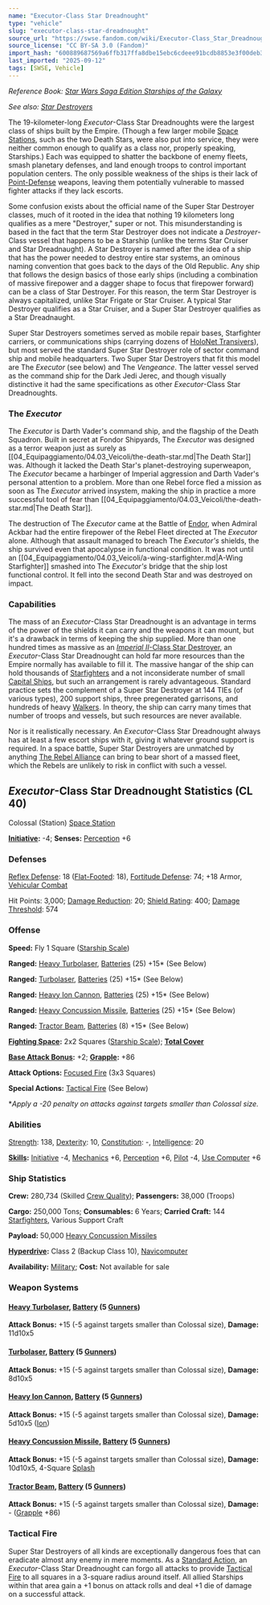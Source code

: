 ```yaml
---
name: "Executor-Class Star Dreadnought"
type: "vehicle"
slug: "executor-class-star-dreadnought"
source_url: "https://swse.fandom.com/wiki/Executor-Class_Star_Dreadnought"
source_license: "CC BY-SA 3.0 (Fandom)"
import_hash: "600889687569a6ffb317ffa8dbe15ebc6cdeee91bcdb8853e3f00deb31494e15"
last_imported: "2025-09-12"
tags: [SWSE, Vehicle]
---
```

*Reference Book: [Star Wars Saga Edition Starships of the Galaxy](https://swse.fandom.com/wiki/Star_Wars_Saga_Edition_Starships_of_the_Galaxy)*

*See also: [Star Destroyers](https://swse.fandom.com/wiki/Star_Destroyers)*

The 19-kilometer-long *Executor*-Class Star Dreadnoughts were the largest class of ships built by the Empire. (Though a few larger mobile [Space Stations](https://swse.fandom.com/wiki/Space_Stations), such as the two Death Stars, were also put into service, they were neither common enough to qualify as a class nor, properly speaking, Starships.) Each was equipped to shatter the backbone of enemy fleets, smash planetary defenses, and land enough troops to control important population centers. The only possible weakness of the ships is their lack of [Point-Defense](https://swse.fandom.com/wiki/Point-Defense) weapons, leaving them potentially vulnerable to massed fighter attacks if they lack escorts.

Some confusion exists about the official name of the Super Star Destroyer classes, much of it rooted in the idea that nothing 19 kilometers long qualifies as a mere "Destroyer," super or not. This misunderstanding is based in the fact that the term Star Destroyer does not indicate a *Destroyer*-Class vessel that happens to be a Starship (unlike the terms Star Cruiser and Star Dreadnaught). A Star Destroyer is named after the idea of a ship that has the power needed to destroy entire star systems, an ominous naming convention that goes back to the days of the Old Republic. Any ship that follows the design basics of those early ships (including a combination of massive firepower and a dagger shape to focus that firepower forward) can be a class of Star Destroyer. For this reason, the term Star Destroyer is always capitalized, unlike Star Frigate or Star Cruiser. A typical Star Destroyer qualifies as a Star Cruiser, and a Super Star Destroyer qualifies as a Star Dreadnaught.

Super Star Destroyers sometimes served as mobile repair bases, Starfighter carriers, or communications ships (carrying dozens of [HoloNet Transivers](https://swse.fandom.com/wiki/HoloNet_Transivers)), but most served the standard Super Star Destroyer role of sector command ship and mobile headquarters. Two Super Star Destroyers that fit this model are The *Executor* (see below) and The *Vengeance*. The latter vessel served as the command ship for the Dark Jedi Jerec, and though visually distinctive it had the same specifications as other *Executor*-Class Star Dreadnoughts.

### The *Executor*
The *Executor* is Darth Vader's command ship, and the flagship of the Death Squadron. Built in secret at Fondor Shipyards, The *Executor* was designed as a terror weapon just as surely as [[04_Equipaggiamento/04.03_Veicoli/the-death-star.md|The Death Star]] was. Although it lacked the Death Star's planet-destroying superweapon, The *Executor* became a harbinger of Imperial aggression and Darth Vader's personal attention to a problem. More than one Rebel force fled a mission as soon as The *Executor* arrived insystem, making the ship in practice a more successful tool of fear than [[04_Equipaggiamento/04.03_Veicoli/the-death-star.md|The Death Star]].

The destruction of The *Executor* came at the Battle of [Endor](https://swse.fandom.com/wiki/Endor), when Admiral Ackbar had the entire firepower of the Rebel Fleet directed at The *Executor* alone. Although that assault managed to breach The *Executor's* shields, the ship survived even that apocalypse in functional condition. It was not until an [[04_Equipaggiamento/04.03_Veicoli/a-wing-starfighter.md|A-Wing Starfighter]] smashed into The *Executor's* bridge that the ship lost functional control. It fell into the second Death Star and was destroyed on impact.

### Capabilities
The mass of an *Executor*-Class Star Dreadnought is an advantage in terms of the power of the shields it can carry and the weapons it can mount, but it's a drawback in terms of keeping the ship supplied. More than one hundred times as massive as an [*Imperial II*-Class Star Destroyer](https://swse.fandom.com/wiki/Imperial_II-Class_Star_Destroyer), an *Executor*-Class Star Dreadnought can hold far more resources than the Empire normally has available to fill it. The massive hangar of the ship can hold thousands of [Starfighters](https://swse.fandom.com/wiki/Starfighters) and a not inconsiderate number of small [Capital Ships](https://swse.fandom.com/wiki/Capital_Ships), but such an arrangement is rarely advantageous. Standard practice sets the complement of a Super Star Destroyer at 144 TIEs (of various types), 200 support ships, three pregenerated garrisons, and hundreds of heavy [Walkers](https://swse.fandom.com/wiki/Walkers). In theory, the ship can carry many times that number of troops and vessels, but such resources are never available.

Nor is it realistically necessary. An *Executor*-Class Star Dreadnought always has at least a few escort ships with it, giving it whatever ground support is required. In a space battle, Super Star Destroyers are unmatched by anything [The Rebel Alliance](https://swse.fandom.com/wiki/The_Rebel_Alliance) can bring to bear short of a massed fleet, which the Rebels are unlikely to risk in conflict with such a vessel.

## *Executor*-Class Star Dreadnought Statistics (CL 40)
Colossal (Station) [Space Station](https://swse.fandom.com/wiki/Space_Station)

**[Initiative](https://swse.fandom.com/wiki/Initiative):** -4; **Senses:** [Perception](https://swse.fandom.com/wiki/Perception) +6
### Defenses
[Reflex Defense](https://swse.fandom.com/wiki/Reflex_Defense_(Vehicles)): 18 ([Flat-Footed](https://swse.fandom.com/wiki/Flat-Footed): 18), [Fortitude Defense](https://swse.fandom.com/wiki/Fortitude_Defense_(Vehicles)): 74; +18 Armor, [Vehicular Combat](https://swse.fandom.com/wiki/Vehicular_Combat)

Hit Points: 3,000; [Damage Reduction](https://swse.fandom.com/wiki/Damage_Reduction): 20; [Shield Rating](https://swse.fandom.com/wiki/Shield_Rating): 400; [Damage Threshold](https://swse.fandom.com/wiki/Damage_Threshold_(Vehicles)): 574
### Offense
**Speed:** Fly 1 Square ([Starship Scale](https://swse.fandom.com/wiki/Starship_Scale))

**Ranged:** [Heavy Turbolaser](https://swse.fandom.com/wiki/Heavy_Turbolaser), [Batteries](https://swse.fandom.com/wiki/Weapon_Batteries) (25) +15* (See Below)

**Ranged:** [Turbolaser](https://swse.fandom.com/wiki/Turbolaser), [Batteries](https://swse.fandom.com/wiki/Weapon_Batteries) (25) +15* (See Below)

**Ranged:** [Heavy Ion Cannon](https://swse.fandom.com/wiki/Heavy_Ion_Cannon), [Batteries](https://swse.fandom.com/wiki/Weapon_Batteries) (25) +15* (See Below)

**Ranged:** [Heavy Concussion Missile](https://swse.fandom.com/wiki/Heavy_Concussion_Missile), [Batteries](https://swse.fandom.com/wiki/Batteries) (25) +15* (See Below)

**Ranged:** [Tractor Beam](https://swse.fandom.com/wiki/Tractor_Beam), [Batteries](https://swse.fandom.com/wiki/Batteries) (8) +15* (See Below)

**[Fighting Space](https://swse.fandom.com/wiki/Fighting_Space):** 2x2 Squares ([Starship Scale](https://swse.fandom.com/wiki/Starship_Scale)); **[Total Cover](https://swse.fandom.com/wiki/Total_Cover)**

**[Base Attack Bonus](https://swse.fandom.com/wiki/Base_Attack_Bonus):** +2; **[Grapple](https://swse.fandom.com/wiki/Grapple):** +86

**Attack Options:** [Focused Fire](https://swse.fandom.com/wiki/Focused_Fire) (3x3 Squares)

**Special Actions:** [Tactical Fire](https://swse.fandom.com/wiki/Tactical_Fire) (See Below)

**Apply a -20 penalty on attacks against targets smaller than Colossal size.*
### Abilities
[Strength](https://swse.fandom.com/wiki/Strength): 138, [Dexterity](https://swse.fandom.com/wiki/Dexterity): 10, [Constitution](https://swse.fandom.com/wiki/Constitution): -, [Intelligence](https://swse.fandom.com/wiki/Intelligence): 20

**[Skills](https://swse.fandom.com/wiki/Skills):** [Initiative](https://swse.fandom.com/wiki/Initiative) -4, [Mechanics](https://swse.fandom.com/wiki/Mechanics) +6, [Perception](https://swse.fandom.com/wiki/Perception) +6, [Pilot](https://swse.fandom.com/wiki/Pilot) -4, [Use Computer](https://swse.fandom.com/wiki/Use_Computer) +6
### Ship Statistics
**Crew:** 280,734 (Skilled [Crew Quality](https://swse.fandom.com/wiki/Crew_Quality)); **Passengers:** 38,000 (Troops)

**Cargo:** 250,000 Tons; **Consumables:** 6 Years; **Carried Craft:** 144 [Starfighters](https://swse.fandom.com/wiki/Starfighters), Various Support Craft

**Payload:** 50,000 [Heavy Concussion Missiles](https://swse.fandom.com/wiki/Heavy_Concussion_Missiles)

**[Hyperdrive](https://swse.fandom.com/wiki/Hyperdrive):** Class 2 (Backup Class 10), [Navicomputer](https://swse.fandom.com/wiki/Navicomputer)

**Availability:** [Military](https://swse.fandom.com/wiki/Military); **Cost:** Not available for sale
### Weapon Systems
#### **[Heavy Turbolaser](https://swse.fandom.com/wiki/Heavy_Turbolaser), [Battery](https://swse.fandom.com/wiki/Weapon_Batteries) (5 [Gunners](https://swse.fandom.com/wiki/Gunners))**
**Attack Bonus:** +15 (-5 against targets smaller than Colossal size), **Damage:** 11d10x5
#### **[Turbolaser](https://swse.fandom.com/wiki/Turbolaser), [Battery](https://swse.fandom.com/wiki/Weapon_Batteries) (5 [Gunners](https://swse.fandom.com/wiki/Gunners))**
**Attack Bonus:** +15 (-5 against targets smaller than Colossal size), **Damage:** 8d10x5
#### **[Heavy Ion Cannon](https://swse.fandom.com/wiki/Heavy_Ion_Cannon), [Battery](https://swse.fandom.com/wiki/Weapon_Batteries) (5 [Gunners](https://swse.fandom.com/wiki/Gunners))**
**Attack Bonus:** +15 (-5 against targets smaller than Colossal size), **Damage:** 5d10x5 ([Ion](https://swse.fandom.com/wiki/Ion))
#### **[Heavy Concussion Missile](https://swse.fandom.com/wiki/Heavy_Concussion_Missile), [Battery](https://swse.fandom.com/wiki/Weapon_Batteries) (5 [Gunners](https://swse.fandom.com/wiki/Gunners))**
**Attack Bonus:** +15 (-5 against targets smaller than Colossal size), **Damage:** 10d10x5, 4-Square [Splash](https://swse.fandom.com/wiki/Splash)
#### **[Tractor Beam](https://swse.fandom.com/wiki/Tractor_Beam), [Battery](https://swse.fandom.com/wiki/Battery)** **(5 [Gunners](https://swse.fandom.com/wiki/Gunners))**
**Attack Bonus:** +15 (-5 against targets smaller than Colossal size), **Damage:** - ([Grapple](https://swse.fandom.com/wiki/Grapple) +86)
### Tactical Fire
Super Star Destroyers of all kinds are exceptionally dangerous foes that can eradicate almost any enemy in mere moments. As a [Standard Action](https://swse.fandom.com/wiki/Standard_Action), an *Executor*-Class Star Dreadnought can forgo all attacks to provide [Tactical Fire](https://swse.fandom.com/wiki/Tactical_Fire) to all squares in a 3-square radius around itself. All allied Starships within that area gain a +1 bonus on attack rolls and deal +1 die of damage on a successful attack.